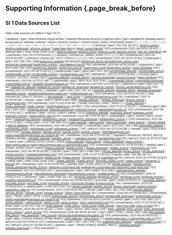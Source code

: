 ## Supporting Information {.page_break_before}

### SI 1 Data Sources List

<div style="font-size:6pt">

Table: Data Sources List {#tbl:si-1 tag="SI-1"}

| database | type | initial retrieved unique entries | cleaned referenced structure-organism pairs | pairs validated for wikidata export | actual pairs on wikidata | website | article | retrieval | license | contact| dump | status | timestamp| remark |
|:-------:|:-----:|------:|------:|------:|-----:|:-----:|:-----:|:-----:|:-----:|:-----:|:---:|:------:|:------:|
| afrotryp | open | 313 | 93| 55| 36 |-| [afrotryp_article](https://link.springer.com/article/10.1007/s00044-016-1764-y?shared-article-renderer) | [afrotryp_download](https://static-content.springer.com/esm/art%3A10.1007%2Fs00044-016-1764-y/MediaObjects/44_2016_1764_MOESM1_ESM.doc) | [afrotryp_license](https://github.com/lotusnprod/lotus-processor/blob/main/docs/licenses/afrotryp.md) | [Fidele Ntie-Kang](https://link.springer.com/article/10.1007/s00044-016-1764-y/email/correspondent/c1/new) or [Ngozi Justina Nwodo](https://link.springer.com/article/10.1007/s00044-016-1764-y/email/correspondent/c2/new)| YES| unmaintained | 2021-09-20T07:35:47Z |
| alkamid| open | 4416| 2639| 2309| 2020 | [alkamid_website](http://alkamid.ugent.be)| [alkamid_article](http://dx.doi.org/10.1016/j.jep.2012.05.038)| [alkamid_script](https://github.com/lotusnprod/lotus-processor/blob/main//src/1_gathering/db/alkamid/scraping.R)| [alkamid_license](https://github.com/lotusnprod/lotus-processor/blob/main/docs/licenses/alkamid.md) | [Bart De Spiegeleer](mailto:Bart.DeSpiegeleer@UGent.be)| NO | maintained | 2021-01-07T07:08:44Z |-|
| antibase | commercial | 46956 | 45183 |-|-|-|-|-|-|-| NO | unmaintained | 2021-09-20T07:40:28Z |
| antimarin| commercial | 73017 | 67523 |-|-|-|-|-|-|-| NO | unmaintained | 2021-09-20T07:41:50Z |
| biofacquim | open | 531 | 519 | 519 | 498| [biofacquim_website](https://biofacquim.herokuapp.com) (old version)| [biofacquim_article_old](https://www.mdpi.com/2218-273X/9/1/31) [biofacquim_article_new](https://f1000research.com/articles/8-2071) | [biofacquim_download](https://ndownloader.figshare.com/files/20050244)| [biofacquim_license](https://github.com/lotusnprod/lotus-processor/blob/main/docs/licenses/biofacquim.md) | [José Medina-Franco](mailto:medinajl@unam.mx)| YES| maintained | 2021-09-14T15:28:05Z |
| biophytmol | open | 543 | 549 | 320 | 302| [biophytmol_website](http://ab-openlab.csir.res.in/biophytmol/) | [biophytmol_article](https://jcheminf.biomedcentral.com/articles/10.1186/s13321-014-0046-2) | [biophytmol_script](https://github.com/lotusnprod/lotus-processor/blob/main//src/1_gathering/db/biophytmol/scraping.R)| [biophytmol_license](https://github.com/lotusnprod/lotus-processor/blob/main/docs/licenses/biophytmol.md) | [Anshu Bhardwaj](https://jcheminf.biomedcentral.com/articles/10.1186/s13321-014-0046-2/email/correspondent/c1/new) | NO | unmaintained | 2021-09-14T15:36:13Z |
| carotenoiddb | open | 2922| 640 | 531 | 297| [carotenoiddb_website](http://carotenoiddb.jp/About.html) | [carotenoiddb_article](https://doi.org/10.1093/database/bax004) | [carotenoiddb_script](https://github.com/lotusnprod/lotus-processor/blob/main//src/1_gathering/db/carotenoiddb/scraping.R)| [carotenoiddb_license](https://github.com/lotusnprod/lotus-processor/blob/main/docs/licenses/carotenoiddb.md) | [yzjunko@gmail.com](mailto:yzjunko@gmail.com)| NO | maintained | 2021-01-07T07:08:45Z |
| coconut| open | 5757872 | 5721153 | 153981| 56117| [coconut_website](https://coconut.naturalproducts.net)| [coconut_article](https://jcheminf.biomedcentral.com/articles/10.1186/s13321-020-00424-9) | [coconut_download](https://zenodo.org/record/3778405/files/COCONUT.sdf.zip?download=1)| [coconut_license](https://github.com/lotusnprod/lotus-processor/blob/main/docs/licenses/coconut.md) | [Maria Sorokina](https://jcheminf.biomedcentral.com/articles/10.1186/s13321-020-00424-9/email/correspondent/c1/new)| YES| maintained | 2021-09-23T21:27:39Z |
| cyanometdb | open | 1905| 1631| 1621| 1018 |-| [cyanometdb_article](https://doi.org/10.1016/j.watres.2021.117017)| [cyanometdb_download](https://ars.els-cdn.com/content/image/1-s2.0-S0043135421002153-mmc4.zip)| [cyanometdb_license](https://github.com/lotusnprod/lotus-processor/blob/main/docs/licenses/cyanometdb.md) | [elisabeth.janssen@eawag.ch](mailto:elisabeth.janssen@eawag.ch)| YES| maintained | 2021-09-14T13:16:33Z |
| datawarrior| open | 589 | 541 | 71| 48 | [datawarrior_website](http://www.openmolecules.org/datawarrior/index.html)| [datawarrior_article](https://doi.org/10.1021/ci500588j)| [datawarrior_download](http://www.openmolecules.org/datawarrior/download.html)| [datawarrior_license](https://github.com/lotusnprod/lotus-processor/blob/main/docs/licenses/datawarrior.md) | [thomas.sander@idorsia.com](mailto:thomas.sander@idorsia.com)| YES| retired| 2021-01-07T07:08:45Z |
| dianatdb | open | 290 | 323 | 115 | 24 | [dianatdb_website](http://rdu.iquimica.unam.mx/handle/20.500.12214/1186)| [dianatdb_article](https://doi.org/10.1039/D0RA10453A)| [dianatdb_download](http://rdu.iquimica.unam.mx/bitstream/20.500.12214/1186/3/2020_DiaNatDB_336.xlsx) | [dianatdb_license](https://github.com/lotusnprod/lotus-processor/blob/main/docs/licenses/dianatdb.md) | [amadariaga@iquimica.unam.mx](mailto:amadariaga@iquimica.unam.mx) or [kmtzm@unam.mx](mailto:kmtzm@unam.mx) | YES| maintained | 2021-08-16T21:43:20Z |
| dnp| commercial | 205072| 254255|-|-| [dnp_website](http://dnp.chemnetbase.com/faces/chemical/ChemicalSearch.xhtml) |-| [dnp_script](https://github.com/lotusnprod/lotus-processor/blob/main//src/1_gathering/db/dnp/extracting.py) |-| [support@taylorfrancis.com](mailto:support@taylorfrancis.com)| NO | maintained | 2021-11-02T10:55:14Z |
| drduke | open | 90675 | 9645| 6184| 3866 | [drduke_website](https://phytochem.nal.usda.gov/phytochem/help/index/about) |-| [drduke_download](https://data.nal.usda.gov/system/files/Duke-Source-CSV.zip) | [drduke_license](https://github.com/lotusnprod/lotus-processor/blob/main/docs/licenses/drduke.md) | [agref@usda.gov](mailto:agref@usda.gov)| YES| maintained | 2021-11-02T10:55:16Z |
| foodb| restricted | 81941 | 39403 |-|-| [foodb_website](https://foodb.ca/about#cite)|-| [foodb_download](https://foodb.ca/public/system/downloads/foodb_2020_4_7_csv.tar.gz)| [foodb_license](https://github.com/lotusnprod/lotus-processor/blob/main/docs/licenses/foodb.md) | [jreid3@ualberta.ca](mailto:jreid3@ualberta.ca) (Jennifer) | YES| unmaintained | 2021-11-02T10:55:17Z |
| inflamnat| open | 665 | 632 | 306 | 255|-| [inflamnat_article](https://pubs.acs.org/doi/10.1021/acs.jcim.8b00560)| [inflamnat_download](https://pubs.acs.org/doi/suppl/10.1021/acs.jcim.8b00560/suppl_file/ci8b00560_si_001.xlsx)| [inflamnat_license](https://github.com/lotusnprod/lotus-processor/blob/main/docs/licenses/inflamnat.md) | [xiaoweilie@ynu.edu.cn](mailto:xiaoweilie@ynu.edu.cn)| YES| unmaintained | 2021-09-14T13:51:30Z |
| knapsack | open | 132127| 139207| 59946 | 51712| [knapsack_website](http://www.knapsackfamily.com/knapsack_core/top.php) | [knapsack_article](https://link.springer.com/chapter/10.1007/3-540-29782-0_13)| [knapsack_script](https://github.com/lotusnprod/lotus-processor/blob/main//src/1_gathering/db/knapsack/scraping.R)| [knapsack_license](https://github.com/lotusnprod/lotus-processor/blob/main/docs/licenses/knapsack.md) | [skanaya@gtc.naist.jp](mailto:skanaya@gtc.naist.jp)| NO | maintained | 2021-09-17T10:15:34Z |
| metabolights | open | 38208 | 37672 | 6241| 4835 | [metabolights_website](https://www.ebi.ac.uk/metabolights/about)| [metabolights_article](https://doi.org/10.1093/nar/gkz1019) | [metabolights_download](ftp://ftp.ebi.ac.uk/pub/databases/metabolights/eb-eye/eb-eye_metabolights_complete.xml) | [metabolights_license](https://github.com/lotusnprod/lotus-processor/blob/main/docs/licenses/metabolights.md) |-| YES| maintained | 2021-09-14T13:53:55Z |
| mibig| open | 1310| 1139| 638 | 524| [mibig_website](https://mibig.secondarymetabolites.org) | [mibig_article](https://doi.org/10.1093/nar/gkz882) | [mibig_download](https://dl.secondarymetabolites.org/mibig/mibig_json_2.0.tar.gz) | [mibig_license](https://github.com/lotusnprod/lotus-processor/blob/main/docs/licenses/mibig.md) | [Tilmann Weber](mailto:tiwe@biosustain.dtu.dk) or[Marnix Medema](mailto:marnix.medema@wur.nl)| YES| unmaintained | 2021-09-23T20:59:48Z |
| mitishamba | open | 1071| 534 | 294 | 289| [mitishamba_website](http://mitishamba.uonbi.ac.ke) | [mitishamba_article](http://erepository.uonbi.ac.ke/handle/11295/92273) | [mitishamba_script](https://github.com/lotusnprod/lotus-processor/blob/main//src/1_gathering/db/mitishamba/scraping.R)| [mitishamba_license](https://github.com/lotusnprod/lotus-processor/blob/main/docs/licenses/mitishamba.md) |-| NO | defunct| 2020-06-12T13:34:39Z |
| nanpdb | open | 5752| 6383| 5937| 5128 | [nanpdb_website](http://african-compounds.org/nanpdb/)| [nanpdb_article](https://doi.org/10.1021/acs.jnatprod.7b00283)| [nanpdb_script](https://github.com/lotusnprod/lotus-processor/blob/main//src/1_gathering/db/nanpdb/scraping.R)| [nanpdb_license](https://github.com/lotusnprod/lotus-processor/blob/main/docs/licenses/nanpdb.md) | [ntiekfidele@gmail.com](mailto:ntiekfidele@gmail.com) [stefan.guenther@pharmazie.uni-freiburg.de](mailto:stefan.guenther@pharmazie.uni-freiburg.de)| NO | maintained | 2020-06-12T13:43:10Z |
| napralert| commercial | 681401| 392213| 294583| 243580 | [napralert_website](https://www.napralert.org)| [napralert_article](https://doi.org/10.1016/B978-008045382-8.00060-5) |-| [napralert_license](https://github.com/lotusnprod/lotus-processor/blob/main/docs/licenses/napralert.md) | [napralert@uic.edu](mailto:napralert@uic.edu)| NO | defunct| 2020-12-31T21:47:44Z |
| npass| open | 290535| 30178 | 25430 | 20108| [npass_website](http://bidd2.nus.edu.sg/NPASS/about.php)| [npass_article](https://academic.oup.com/nar/article/46/D1/D1217/4584628) | [npass_download](http://bidd.group/NPASS/downloadnpass.html)| [npass_license](https://github.com/lotusnprod/lotus-processor/blob/main/docs/licenses/npass.md) | [phacyz@nus.edu.sg](mailto:phacyz@nus.edu.sg) [jiangyy@sz.tsinghua.edu.cn](mailto:jiangyy@sz.tsinghua.edu.cn) [iaochen@163.com](mailto:iaochen@163.com)| YES| unmaintained | 2020-07-10T13:03:09Z |
| npatlas| open | 32539 | 34709 | 34531 | 28487| [npatlas_website](https://www.npatlas.org/joomla/)| [npatlas_article](https://doi.org/10.1021/acscentsci.9b00806) | [npatlas_download](https://www.npatlas.org/custom/versions/np_atlas_2020_06/NPAtlas_download.tsv) | [npatlas_license](https://github.com/lotusnprod/lotus-processor/blob/main/docs/licenses/npatlas.md) | [rliningt@sfu.ca](mailto:rliningt@sfu.ca)| YES| maintained | 2021-08-18T18:29:55Z |
| npcare | open | 7763| 5871| 3786| 2681 | [npcare_website](http://silver.sejong.ac.kr/npcare/)| [npcare_article](https://doi.org/10.1186/s13321-016-0188-5) | [npcare_download](http://silver.sejong.ac.kr/npcare/csv/npcare.zip) | [npcare_license](https://github.com/lotusnprod/lotus-processor/blob/main/docs/licenses/npcare.md) | [choihwanho@gmail.com](mailto:choihwanho@gmail.com)| YES| unmaintained | 2016-12-20T12:40:12Z |
| npedia | open | 82| 99| 28| 23 | [npedia_website](http://www.cbrg.riken.jp/npedia/?LANG=en)| [npedia_article](https://www.jstage.jst.go.jp/article/ciqs/2006/0/2006_0_JL6/_article)| [npedia_script](https://github.com/lotusnprod/lotus-processor/blob/main//src/1_gathering/db/npedia/scraping.R)| [npedia_license](https://github.com/lotusnprod/lotus-processor/blob/main/docs/licenses/npedia.md) | [hisyo@riken.jp](mailto:hisyo@riken.jp) [npd@riken.jp](mailto:npd@riken.jp)| NO | defunct| 2020-06-03T08:23:04Z |
| nubbe| open | 2189| 2340| 2340| 2082 | [nubbe_website](https://nubbe.iq.unesp.br/portal/nubbe-search.html) | [nubbe_article](https://www.nature.com/articles/s41598-017-07451-x) | [MISSING_nubbe_script](https://github.com/lotusnprod/lotus-processor/blob/main//src/1_gathering/db/nubbe/scraping.R)| [nubbe_license](https://github.com/lotusnprod/lotus-processor/blob/main/docs/licenses/nubbe.md) | [Vanderlan S. Bolzani](https://www.nature.com/articles/s41598-017-07451-x/email/correspondent/c1/new)| NO | maintained | 2021-11-02T10:55:18Z |
| pamdb| open | 3046| 2820| 24| 19 | [pamdb_website](http://pseudomonas.umaryland.edu/PAMDB.htm) | [pamdb_article](https://academic.oup.com/nar/article-lookup/doi/10.1093/nar/gkx1061)| [pamdb_download](http://pseudomonas.umaryland.edu/PaDl/PaMet.xlsx)| [pamdb_license](https://github.com/lotusnprod/lotus-processor/blob/main/docs/licenses/pamdb.md) | [awilks@rx.umaryland.edu](mailto:awilks@rx.umaryland.edu) [aoglesby@rx.umaryland.edu](mailto:aoglesby@rx.umaryland.edu) [mkane@rx.umaryland.edu](mailto:mkane@rx.umaryland.edu)| YES| unmaintained | 2017-03-02T19:47:50Z |
| phenolexplorer | open | 8077| 8695| 7123| 5342 | [phenolexplorer_website](http://phenol-explorer.eu/cite_us) | [phenolexplorer_article](http://database.oxfordjournals.org/content/2013/bat070.long) | [phenolexplorer_download](http://phenol-explorer.eu/downloads)| [phenolexplorer_license](https://github.com/lotusnprod/lotus-processor/blob/main/docs/licenses/phenolexplorer.md) | [scalberta@iarc.fr](mailto:scalberta@iarc.fr)| YES| unmaintained | 2016-12-11T02:27:57Z |
| phytohub | open | 2349| 1138| 132 | 42 | [phytohub_website](http://phytohub.eu/about)| [phytohub_article](https://hal.archives-ouvertes.fr/hal-01697081/file/2017_Giacomoni_ICPH_Québec.pdf) | [phytohub_script](https://github.com/lotusnprod/lotus-processor/blob/main//src/1_gathering/db/phytohub/scraping.R)| [phytohub_license](https://github.com/lotusnprod/lotus-processor/blob/main/docs/licenses/phytohub.md) | [claudine.manach@inra.fr](mailto:claudine.manach@inra.fr)| YES| unmaintained | 2020-06-03T08:45:20Z |
| procardb | open | 6556| 6278| 60| 47 | [procardb_website](https://bioinfo.imtech.res.in/servers/procardb/) | [procardb_article](https://bmcmicrobiol.biomedcentral.com/articles/10.1186/s12866-016-0715-6) | [procardb_script](https://github.com/lotusnprod/lotus-processor/blob/main//src/1_gathering/db/procardb/scraping.R)| [procardb_license](https://github.com/lotusnprod/lotus-processor/blob/main/docs/licenses/procardb.md) | [Anil Kumar Pinnaka](https://bmcmicrobiol.biomedcentral.com/articles/10.1186/s12866-016-0715-6/email/correspondent/c1/new) [Ashwani Kumar](https://bmcmicrobiol.biomedcentral.com/articles/10.1186/s12866-016-0715-6/email/correspondent/c2/new) | NO | unmaintained | 2020-08-10T19:00:42Z |
| respect| open | 2759| 1057| 634 | 211| [respect_website](http://spectra.psc.riken.jp/menta.cgi/respect/licence/licence)| [respect_article](https://www.sciencedirect.com/science/article/pii/S003194221200310X)| [respect_download](http://spectra.psc.riken.jp/menta.cgi/static/respect/respect.zip)| [respect_license](https://github.com/lotusnprod/lotus-processor/blob/main/docs/licenses/respect.md) | [ksaito@psc.riken.jp](mailto:ksaito@psc.riken.jp)| YES| unmaintained | 2021-11-02T10:55:18Z |
| sancdb | open | 860 | 922 | 744 | 686| [sancdb_website](https://sancdb.rubi.ru.ac.za/cite_us/) | [sancdb_article](https://jcheminf.biomedcentral.com/articles/10.1186/s13321-015-0080-8) | [sancdb_script](https://github.com/lotusnprod/lotus-processor/blob/main//src/1_gathering/db/sancdb/scraping.R)| [sancdb_license](https://github.com/lotusnprod/lotus-processor/blob/main/docs/licenses/sancdb.md) | [Özlem Tastan Bishop](https://jcheminf.biomedcentral.com/articles/10.1186/s13321-015-0080-8/email/correspondent/c1/new)| NO | unmaintained | 2020-06-03T09:48:30Z |
| streptomedb| open | 71638 | 33041 | 20715 | 15424| [streptomedb_website](http://132.230.56.4/streptomedb3/)| [streptomedb_article](https://doi.org/10.1093/nar/gkv1319)| [streptomedb_download](http://132.230.56.4/streptomedb/download/) | [streptomedb_license](https://github.com/lotusnprod/lotus-processor/blob/main/docs/licenses/streptomedb.md) | [stefan.guenther@pharmazie.uni-freiburg.de](mailto:stefan.guenther@pharmazie.uni-freiburg.de)| YES| maintained | 2021-10-03T22:39:24Z |
| swmd | open | 1075| 1730| 1597| 1377 | [swmd_website](http://www.swmd.co.in/index.php) | [swmd_article](https://dx.doi.org/10.6026%2F97320630005361) | [swmd_script](https://github.com/lotusnprod/lotus-processor/blob/main//src/1_gathering/db/swmd/scraping.R)| [swmd_license](https://github.com/lotusnprod/lotus-processor/blob/main/docs/licenses/swmd.md) | [Dicky.John@gmail.com](mailto:Dicky.John@gmail.com)| NO | unmaintained | 2021-11-02T10:55:18Z |
| tmdb | open | 2116| 533 | 26| 13 | [tmdb_website](http://pcsb.ahau.edu.cn:8080/TCDB/index.jsp) | [tmdb_article](https://bmcplantbiol.biomedcentral.com/articles/10.1186/s12870-014-0243-1) | [tmdb_script](https://github.com/lotusnprod/lotus-processor/blob/main//src/1_gathering/db/tmdb/scraping.R)| [tmdb_license](https://github.com/lotusnprod/lotus-processor/blob/main/docs/licenses/tmdb.md) | [Xiao-Chun Wan](https://bmcplantbiol.biomedcentral.com/articles/10.1186/s12870-014-0243-1/email/correspondent/c1/new) [Guan-Hu Bao](https://bmcplantbiol.biomedcentral.com/articles/10.1186/s12870-014-0243-1/email/correspondent/c2/new)| NO | unmaintained | 2020-06-03T10:04:22Z |
| tmmc | open | 15033 | 7814| 5826| 2335 | [tmmc_website](http://informatics.kiom.re.kr/compound/index.jsp)| [tmmc_article](https://bmccomplementmedtherapies.biomedcentral.com/articles/10.1186/s12906-015-0758-5)| [tmmc_download](http://informatics.kiom.re.kr/compound/download/compound.xlsx)| [tmmc_license](https://github.com/lotusnprod/lotus-processor/blob/main/docs/licenses/tmmc.md) | [Jeong-Ju Lee](https://bmccomplementmedtherapies.biomedcentral.com/articles/10.1186/s12906-015-0758-5/email/correspondent/c1/new)| YES| unmaintained | 2016-06-16T04:28:00Z |
| tppt | open | 27182 | 23836 | 684 | 588| [tppt_website](https://www.agroscope.admin.ch/agroscope/en/home/publications/apps/tppt.html)| [tppt_article](https://pubs.acs.org/doi/10.1021/acs.jafc.8b01639) | [tppt_download](https://www.agroscope.admin.ch/dam/agroscope/de/dokumente/publikationen/tppt-xls.xlsx.download.xlsx/TPPT_database.xlsx) | [tppt_license](https://github.com/lotusnprod/lotus-processor/blob/main/doc/licenses/tppt.md)| [thomas.bucheli@agroscope.admin.ch](mailto:thomas.bucheli@agroscope.admin.ch)| YES| unmaintained | 2021-09-24T19:50:21Z |
| unpd | open | 331242| 304384| 211159| 185602 | [unpd_website](https://web.archive.org/web/20160314180639/http://pkuxxj.pku.edu.cn/UNPD/introduction.php) | [unpd_article](https://journals.plos.org/plosone/article?id=10.1371/journal.pone.0062839) |-|-| [lirongc@pku.edu.cn](mailto:lirongc@pku.edu.cn) [xiaojxu@pku.edu.cn](mailto:xiaojxu@pku.edu.cn)| NO | defunct| 2021-09-14T16:41:31Z |
| wakankensaku | open | 367 | 224 | 208 | 152| [wakankensaku_website](https://wakankensaku.inm.u-toyama.ac.jp/wiki/Main_Page)|-| [wakankensaku_script](https://github.com/lotusnprod/lotus-processor/blob/main//src/1_gathering/db/wakankensaku/scraping.R)|-|-| NO | defunct| 2020-07-02T08:35:05Z |
| wikidata | open | 795162| 816832| 815985| 766472 | [wikidata_website](https://www.wikidata.org/wiki/Wikidata:Main_Page)|-| [wikidata_download](https://w.wiki/3JpE)|-|-| YES| maintained |-|

</div>
